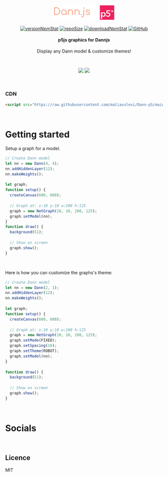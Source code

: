 
<p align="center">
  <img src="assets/logo.svg" width="40%">
</p>

<p align="center">
    <a href="https://www.npmjs.com/package/dannjs" target="_blank"><img src="https://img.shields.io/github/v/release/matiasvlevi/dann-p5?style=flat&color=f69e7b&labelColor=383e56&label=version" alt="versionNpmStat"/></a> <a href="https://github.com/matiasvlevi/Dann" target="_blank"><img src="https://img.shields.io/github/repo-size/matiasvlevi/dann-p5?style=flat&label=size&color=f69e7b&labelColor=383e56" alt="repoSize"/></a>  <a href="https://www.npmjs.com/package/dannjs" target="_blank"><img src="https://img.shields.io/jsdelivr/gh/hy/matiasvlevi/dann-p5?label=cdn&style=flat&color=f69e7b&labelColor=383e56" alt="downloadNpmStat"/></a> <a href="https://raw.githubusercontent.com/matiasvlevi/Dann/master/LICENSE" target="_blank"><img alt="GitHub" src="https://img.shields.io/github/license/matiasvlevi/dann?color=f69e7b&labelColor=383e56" alt="Liscence"></a>
</p>
<h4 align="center">p5js graphics for Dannjs</h4>
<p align="center">
    Display any Dann model & customize themes!

  </p>
  <br/>
  <p align="center">
  <img src="https://i.ibb.co/6ssYKHG/unknown.png" height="240">  <img src="https://i.ibb.co/NZGV48W/unknown-1.png" height="240">
  </p>

<br/>

### CDN
```html
<script src="https://raw.githubusercontent.com/matiasvlevi/Dann-p5/main/build/dannp5.min.js?token=AMBCRUH4N6QUDMJYYWC4KNDBGVWEC"></script>
```

<br/>

# Getting started

Setup a graph for a model.

```js
// Create Dann model
let nn = new Dann(4, 4);
nn.addHiddenLayer(12);
nn.makeWeights();

let graph;
function setup() {
  createCanvas(600, 600);
 
  // Graph at: x:10 y:10 w:200 h:125
  graph = new NetGraph(10, 10, 200, 125);
  graph.setModel(nn);
}
function draw() {
  background(51);

  // Show on screen
  graph.show();
}

```

<br/>

Here is how you can customize the graphs's theme:

```js
// Create Dann model
let nn = new Dann(2, 1);
nn.addHiddenLayer(12);
nn.makeWeights();

let graph;
function setup() {
  createCanvas(600, 600);
 
  // Graph at: x:10 y:10 w:200 h:125
  graph = new NetGraph(10, 10, 200, 125);
  graph.setMode(FIXED);
  graph.setSpacing(16);
  graph.setTheme(ROBOT);
  graph.setModel(nn);
}

function draw() {
  background(51);

  // Show on screen
  graph.show();
}
```

<br/>


# Socials

<br/>

## Licence
MIT
